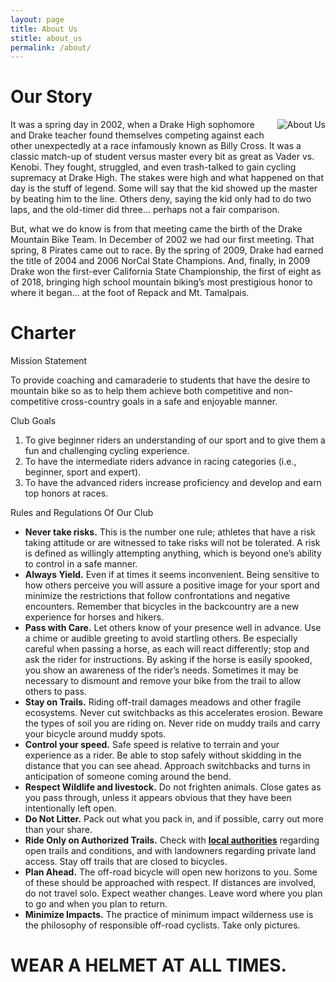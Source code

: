 ```yaml
---
layout: page
title: About Us
stitle: about_us
permalink: /about/
---
```


<h1>Our Story</h1>
<img src="{{site.baseurl}}/images/about.jpg" align="right" alt="About Us" style="margin: 0 0 10px 10px;">
<p>It was a spring day in 2002, when a Drake High sophomore and Drake teacher found themselves competing against each other unexpectedly at a race infamously known as Billy Cross. It was a classic match-up of student versus master every bit as great as Vader vs. Kenobi. They fought, struggled, and even trash-talked to gain cycling supremacy at Drake High. The stakes were high and what happened on that day is the stuff of legend. Some will say that the kid showed up the master by beating him to the line. Others deny, saying the kid only had to do two laps, and the old-timer did three... perhaps not a fair comparison.</p>

<p>But, what we do know is from that meeting came the birth of the Drake Mountain Bike Team. In December of 2002 we had our first meeting. That spring, 8 Pirates came out to race. By the spring of 2009, Drake had earned the title of 2004 and 2006 NorCal State Champions. And, finally, in 2009 Drake won the first-ever California State Championship, the first of eight as of  2018, bringing high school mountain biking’s most prestigious honor to where it began… at the foot of Repack and Mt. Tamalpais.

<div>
<h1>Charter</h1>

<p>Mission Statement</p>

<p>To provide coaching and camaraderie to students that have the desire to mountain bike so as to help them achieve both competitive and non-competitive cross-country goals in a safe and enjoyable manner.</p>

<p>Club Goals</p>

<ol>
	<li>To give beginner riders an understanding of our sport and to give them a fun and challenging cycling experience.</li>
	<li>To have the intermediate riders advance in racing categories (i.e., beginner, sport and expert).</li>
	<li>To have the advanced riders increase proficiency and develop and earn top honors at races.</li>
</ol>

<p>Rules and Regulations Of Our Club</p>

<ul>
	<li><strong>Never take risks.</strong> This is the number one rule; athletes that have a risk taking attitude or are witnessed to take risks will not be tolerated. A risk is defined as willingly attempting anything, which is beyond one&rsquo;s ability to control in a safe manner.</li>
	<li><strong>Always Yield.</strong> Even if at times it seems inconvenient. Being sensitive to how others perceive you will assure a positive image for your sport and minimize the restrictions that follow confrontations and negative encounters. Remember that bicycles in the backcountry are a new experience for horses and hikers.</li>
	<li><strong>Pass with Care.</strong> Let others know of your presence well in advance. Use a chime or audible greeting to avoid startling others. Be especially careful when passing a horse, as each will react differently; stop and ask the rider for instructions. By asking if the horse is easily spooked, you show an awareness of the rider&rsquo;s needs. Sometimes it may be necessary to dismount and remove your bike from the trail to allow others to pass.</li>
	<li><strong>Stay on Trails.</strong> Riding off-trail damages meadows and other fragile ecosystems. Never cut switchbacks as this accelerates erosion. Beware the types of soil you are riding on. Never ride on muddy trails and carry your bicycle around muddy spots.</li>
	<li><strong>Control your speed.</strong> Safe speed is relative to terrain and your experience as a rider. Be able to stop safely without skidding in the distance that you can see ahead. Approach switchbacks and turns in anticipation of someone coming around the bend.</li>
	<li><strong>Respect Wildlife and livestock.</strong> Do not frighten animals. Close gates as you pass through, unless it appears obvious that they have been intentionally left open.</li>
	<li><strong>Do Not Litter.</strong> Pack out what you pack in, and if possible, carry out more than your share.</li>
	<li><strong>Ride Only on Authorized Trails.</strong> Check with <a href="http://marinwater.org/"><strong>local authorities</strong></a> regarding open trails and conditions, and with landowners regarding private land access. Stay off trails that are closed to bicycles.</li>
	<li><strong>Plan Ahead.</strong> The off-road bicycle will open new horizons to you. Some of these should be approached with respect. If distances are involved, do not travel solo. Expect weather changes. Leave word where you plan to go and when you plan to return.</li>
	<li><strong>Minimize Impacts.</strong> The practice of minimum impact wilderness use is the philosophy of responsible off-road cyclists. Take only pictures.</li>
</ul>

<h1><strong>WEAR A HELMET AT ALL TIMES.</strong></h1>
</div>
